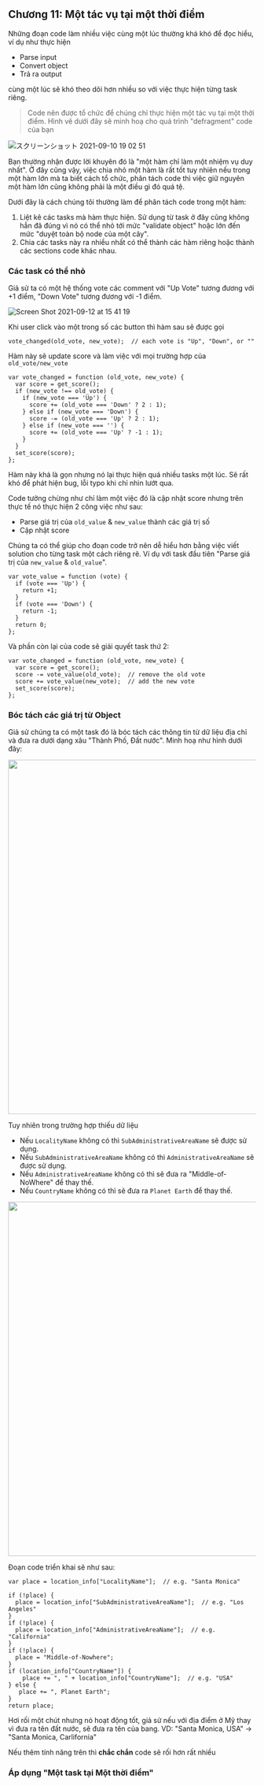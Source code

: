 ## Chương 11: Một tác vụ tại một thời điểm

Những đoạn code làm nhiều việc cùng một lúc thường khá khó để đọc hiểu, ví dụ như thực hiện
- Parse input
- Convert object
- Trả ra output

cùng một lúc sẽ khó theo dõi hơn nhiều so với việc thực hiện từng task riêng.

> Code nên được tổ chức để chúng chỉ thực hiện một tác vụ tại một thời điểm. Hình vẽ dưới đây sẽ minh hoạ cho quá trình "defragment" code của bạn

![スクリーンショット 2021-09-10 19 02 51](https://user-images.githubusercontent.com/15076665/132837206-4b7dcd37-ef50-489b-a1e3-3d652d22a22f.png)

Bạn thường nhận được lời khuyên đó là "một hàm chỉ làm một nhiệm vụ duy nhất". Ở đây cũng vậy, việc chia nhỏ một hàm là rất tốt tuy nhiên nếu trong một hàm lớn mà ta biết cách tổ chức, phân tách code thì việc giữ nguyên một hàm lớn cũng không phải là một điều gì đó quá tệ.

Dưới đây là cách chúng tôi thường làm để phân tách code trong một hàm:

1. Liệt kê các tasks mà hàm thực hiện. Sử dụng từ task ở đây cũng không hẳn đã đúng vì nó có thể nhỏ tới mức "validate object" hoặc lớn đến mức "duyệt toàn bộ node của một cây".
2. Chia các tasks này ra nhiều nhất có thể thành các hàm riêng hoặc thành các sections code khác nhau.

### Các task có thể nhỏ

Giả sử ta có một hệ thống vote các comment với "Up Vote" tương đương với +1 điểm, "Down Vote" tương đương với -1 điểm.

![Screen Shot 2021-09-12 at 15 41 19](https://user-images.githubusercontent.com/15076665/132976548-a5a3dfed-9cea-409f-b6d7-477ec9bcf9d5.png)

Khi user click vào một trong số các button thì hàm sau sẽ được gọi

```JS
vote_changed(old_vote, new_vote);  // each vote is "Up", "Down", or ""
```

Hàm này sẽ update score và làm việc với mọi trường hợp của `old_vote/new_vote`

```JS
var vote_changed = function (old_vote, new_vote) {
  var score = get_score();
  if (new_vote !== old_vote) {
    if (new_vote === 'Up') {
      score += (old_vote === 'Down' ? 2 : 1);
    } else if (new_vote === 'Down') {
      score -= (old_vote === 'Up' ? 2 : 1);
    } else if (new_vote === '') {
      score += (old_vote === 'Up' ? -1 : 1);
    }
  }
  set_score(score);
};
```

Hàm này khá là gọn nhưng nó lại thực hiện quá nhiều tasks một lúc. Sẽ rất khó để phát hiện bug, lỗi typo khi chỉ nhìn lướt qua.

Code tưởng chừng như chỉ làm một việc đó là cập nhật score nhưng trên thực tế nó thực hiện 2 công việc như sau:
- Parse giá trị của `old_value` & `new_value` thành các giá trị số
- Cập nhật score

Chúng ta có thể giúp cho đoạn code trở nên dễ hiểu hơn bằng việc viết solution cho từng task một cách riêng rẽ. Ví dụ với task đầu tiên "Parse giá trị của `new_value` & `old_value`".

```JS
var vote_value = function (vote) {
  if (vote === 'Up') {
    return +1;
  }
  if (vote === 'Down') {
    return -1;
  }
  return 0;
};
```

Và phần còn lại của code sẽ giải quyết task thứ 2:

```JS
var vote_changed = function (old_vote, new_vote) {
  var score = get_score();
  score -= vote_value(old_vote);  // remove the old vote
  score += vote_value(new_vote);  // add the new vote
  set_score(score);
};
```

### Bóc tách các giá trị từ Object

Giả sử chúng ta có một task đó là bóc tách các thông tin từ dữ liệu địa chỉ và đưa ra dưới dạng xâu "Thành Phố, Đất nước". Minh hoạ như hình dưới đây: 

<img src="https://user-images.githubusercontent.com/15076665/133739683-51550c0d-bd1e-4eb3-9328-6b4f413a9260.png" width="720">

Tuy nhiên trong trường hợp thiếu dữ liệu
- Nếu `LocalityName` không có thì `SubAdministrativeAreaName` sẽ được sử dụng.
- Nếu `SubAdministrativeAreaName` không có thì `AdministrativeAreaName` sẽ được sử dụng.
- Nếu `AdministrativeAreaName` không có thì sẽ đưa ra "Middle-of-NoWhere" để thay thế.
- Nếu `CountryName` không có thì sẽ đưa ra `Planet Earth` để thay thế.

<img src="https://user-images.githubusercontent.com/15076665/133740007-1952fb54-8ff3-4048-b1d9-fdb8c0d378dc.png" width="720">

Đoạn code triển khai sẽ như sau:

```JS
var place = location_info["LocalityName"];  // e.g. "Santa Monica"

if (!place) {
  place = location_info["SubAdministrativeAreaName"];  // e.g. "Los Angeles"
}
if (!place) {
  place = location_info["AdministrativeAreaName"];  // e.g. "California"
}
if (!place) {
  place = "Middle-of-Nowhere";
}
if (location_info["CountryName"]) {
    place += ", " + location_info["CountryName"];  // e.g. "USA"
} else {
   place += ", Planet Earth";
}
return place;
```

Hơi rối một chút nhưng nó hoạt động tốt, giả sử nếu với địa điểm ở Mỹ thay vì đưa ra tên đất nước, sẽ đưa ra tên của bang.
VD: "Santa Monica, USA" -> "Santa Monica, Carlifornia"

Nếu thêm tính năng trên thì **chắc chắn** code sẽ rối hơn rất nhiều

### Áp dụng "Một task tại Một thời điểm"
